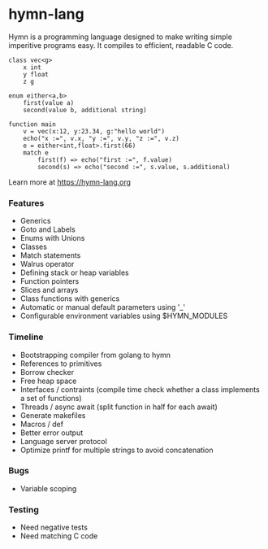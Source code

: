 # hymn-lang
Hymn is a programming language designed to make writing simple imperitive programs easy.
It compiles to efficient, readable C code.

```
class vec<g>
    x int
    y float
    z g

enum either<a,b>
    first(value a)
    second(value b, additional string)

function main   
    v = vec(x:12, y:23.34, g:"hello world")
    echo("x :=", v.x, "y :=", v.y, "z :=", v.z)
    e = either<int,float>.first(66)
    match e
        first(f) => echo("first :=", f.value)
        second(s) => echo("second :=", s.value, s.additional)
```

Learn more at https://hymn-lang.org

### Features
* Generics
* Goto and Labels
* Enums with Unions
* Classes
* Match statements
* Walrus operator
* Defining stack or heap variables
* Function pointers
* Slices and arrays
* Class functions with generics
* Automatic or manual default parameters using '_'
* Configurable environment variables using $HYMN_MODULES

### Timeline
* Bootstrapping compiler from golang to hymn
* References to primitives
* Borrow checker
* Free heap space
* Interfaces / contraints (compile time check whether a class implements a set of functions)
* Threads / async await (split function in half for each await)
* Generate makefiles
* Macros / def
* Better error output
* Language server protocol
* Optimize printf for multiple strings to avoid concatenation 

### Bugs
* Variable scoping

### Testing
* Need negative tests
* Need matching C code
